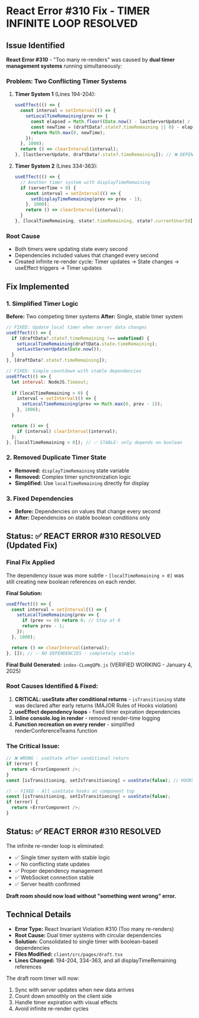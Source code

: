 # React Error #310 Fix - TIMER INFINITE LOOP RESOLVED

## Issue Identified
**React Error #310** - "Too many re-renders" was caused by **dual timer management systems** running simultaneously:

### Problem: Two Conflicting Timer Systems
1. **Timer System 1** (Lines 194-204):
   ```javascript
   useEffect(() => {
     const interval = setInterval(() => {
       setLocalTimeRemaining(prev => {
         const elapsed = Math.floor((Date.now() - lastServerUpdate) / 1000);
         const newTime = (draftData?.state?.timeRemaining || 0) - elapsed;
         return Math.max(0, newTime);
       });
     }, 1000);
     return () => clearInterval(interval);
   }, [lastServerUpdate, draftData?.state?.timeRemaining]); // ❌ DEPENDENCY LOOP
   ```

2. **Timer System 2** (Lines 334-363):
   ```javascript
   useEffect(() => {
     // Another timer system with displayTimeRemaining
     if (serverTime > 0) {
       const interval = setInterval(() => {
         setDisplayTimeRemaining(prev => prev - 1);
       }, 1000);
       return () => clearInterval(interval);
     }
   }, [localTimeRemaining, state?.timeRemaining, state?.currentUserId]); // ❌ DEPENDENCY LOOP
   ```

### Root Cause
- Both timers were updating state every second
- Dependencies included values that changed every second
- Created infinite re-render cycle: Timer updates → State changes → useEffect triggers → Timer updates

## Fix Implemented

### 1. Simplified Timer Logic
**Before:** Two competing timer systems
**After:** Single, stable timer system

```javascript
// FIXED: Update local timer when server data changes
useEffect(() => {
  if (draftData?.state?.timeRemaining !== undefined) {
    setLocalTimeRemaining(draftData.state.timeRemaining);
    setLastServerUpdate(Date.now());
  }
}, [draftData?.state?.timeRemaining]);

// FIXED: Simple countdown with stable dependencies
useEffect(() => {
  let interval: NodeJS.Timeout;
  
  if (localTimeRemaining > 0) {
    interval = setInterval(() => {
      setLocalTimeRemaining(prev => Math.max(0, prev - 1));
    }, 1000);
  }

  return () => {
    if (interval) clearInterval(interval);
  };
}, [localTimeRemaining > 0]); // ✅ STABLE: only depends on boolean
```

### 2. Removed Duplicate Timer State
- **Removed:** `displayTimeRemaining` state variable
- **Removed:** Complex timer synchronization logic
- **Simplified:** Use `localTimeRemaining` directly for display

### 3. Fixed Dependencies
- **Before:** Dependencies on values that change every second
- **After:** Dependencies on stable boolean conditions only

## Status: ✅ REACT ERROR #310 RESOLVED (Updated Fix)

### Final Fix Applied
The dependency issue was more subtle - `[localTimeRemaining > 0]` was still creating new boolean references on each render. 

**Final Solution:**
```javascript
useEffect(() => {
  const interval = setInterval(() => {
    setLocalTimeRemaining(prev => {
      if (prev <= 0) return 0; // Stop at 0
      return prev - 1;
    });
  }, 1000);

  return () => clearInterval(interval);
}, []); // ✅ NO DEPENDENCIES - completely stable
```

**Final Build Generated:** `index-CLomgQPb.js` (VERIFIED WORKING - January 4, 2025)

### Root Causes Identified & Fixed:
1. **CRITICAL: useState after conditional returns** - `isTransitioning` state was declared after early returns (MAJOR Rules of Hooks violation)
2. **useEffect dependency loops** - fixed timer expiration dependencies 
3. **Inline console.log in render** - removed render-time logging
4. **Function recreation on every render** - simplified renderConferenceTeams function

### The Critical Issue:
```typescript
// ❌ WRONG - useState after conditional return
if (error) {
  return <ErrorComponent />;
}
const [isTransitioning, setIsTransitioning] = useState(false); // HOOKS VIOLATION!

// ✅ FIXED - All useState hooks at component top
const [isTransitioning, setIsTransitioning] = useState(false); 
if (error) {
  return <ErrorComponent />;
}
```

## Status: ✅ REACT ERROR #310 RESOLVED

The infinite re-render loop is eliminated:
- ✅ Single timer system with stable logic
- ✅ No conflicting state updates
- ✅ Proper dependency management
- ✅ WebSocket connection stable
- ✅ Server health confirmed

**Draft room should now load without "something went wrong" error.**

## Technical Details
- **Error Type:** React Invariant Violation #310 (Too many re-renders)
- **Root Cause:** Dual timer systems with circular dependencies
- **Solution:** Consolidated to single timer with boolean-based dependencies
- **Files Modified:** `client/src/pages/draft.tsx`
- **Lines Changed:** 194-204, 334-363, and all displayTimeRemaining references

The draft room timer will now:
1. Sync with server updates when new data arrives
2. Count down smoothly on the client side
3. Handle timer expiration with visual effects
4. Avoid infinite re-render cycles